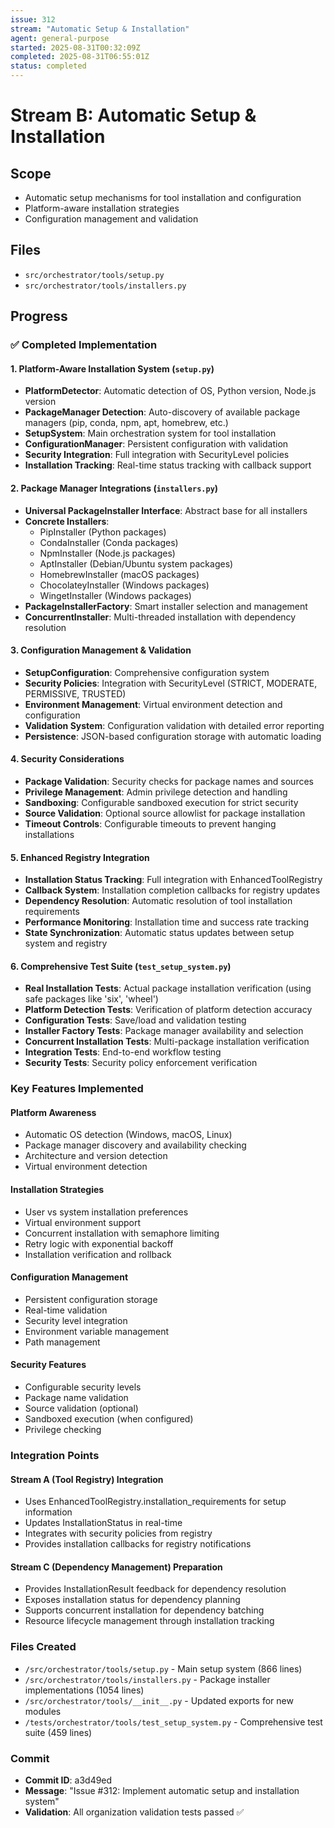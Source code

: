 ```yaml
---
issue: 312
stream: "Automatic Setup & Installation"
agent: general-purpose
started: 2025-08-31T00:32:09Z
completed: 2025-08-31T06:55:01Z
status: completed
---
```


# Stream B: Automatic Setup & Installation

## Scope
- Automatic setup mechanisms for tool installation and configuration
- Platform-aware installation strategies
- Configuration management and validation

## Files
- `src/orchestrator/tools/setup.py`
- `src/orchestrator/tools/installers.py`

## Progress

### ✅ Completed Implementation

#### 1. Platform-Aware Installation System (`setup.py`)
- **PlatformDetector**: Automatic detection of OS, Python version, Node.js version
- **PackageManager Detection**: Auto-discovery of available package managers (pip, conda, npm, apt, homebrew, etc.)
- **SetupSystem**: Main orchestration system for tool installation
- **ConfigurationManager**: Persistent configuration with validation
- **Security Integration**: Full integration with SecurityLevel policies
- **Installation Tracking**: Real-time status tracking with callback support

#### 2. Package Manager Integrations (`installers.py`)
- **Universal PackageInstaller Interface**: Abstract base for all installers
- **Concrete Installers**: 
  - PipInstaller (Python packages)
  - CondaInstaller (Conda packages)
  - NpmInstaller (Node.js packages)
  - AptInstaller (Debian/Ubuntu system packages)
  - HomebrewInstaller (macOS packages)
  - ChocolateyInstaller (Windows packages)
  - WingetInstaller (Windows packages)
- **PackageInstallerFactory**: Smart installer selection and management
- **ConcurrentInstaller**: Multi-threaded installation with dependency resolution

#### 3. Configuration Management & Validation
- **SetupConfiguration**: Comprehensive configuration system
- **Security Policies**: Integration with SecurityLevel (STRICT, MODERATE, PERMISSIVE, TRUSTED)
- **Environment Management**: Virtual environment detection and configuration
- **Validation System**: Configuration validation with detailed error reporting
- **Persistence**: JSON-based configuration storage with automatic loading

#### 4. Security Considerations
- **Package Validation**: Security checks for package names and sources
- **Privilege Management**: Admin privilege detection and handling
- **Sandboxing**: Configurable sandboxed execution for strict security
- **Source Validation**: Optional source allowlist for package installation
- **Timeout Controls**: Configurable timeouts to prevent hanging installations

#### 5. Enhanced Registry Integration
- **Installation Status Tracking**: Full integration with EnhancedToolRegistry
- **Callback System**: Installation completion callbacks for registry updates
- **Dependency Resolution**: Automatic resolution of tool installation requirements
- **Performance Monitoring**: Installation time and success rate tracking
- **State Synchronization**: Automatic status updates between setup system and registry

#### 6. Comprehensive Test Suite (`test_setup_system.py`)
- **Real Installation Tests**: Actual package installation verification (using safe packages like 'six', 'wheel')
- **Platform Detection Tests**: Verification of platform detection accuracy
- **Configuration Tests**: Save/load and validation testing
- **Installer Factory Tests**: Package manager availability and selection
- **Concurrent Installation Tests**: Multi-package installation verification
- **Integration Tests**: End-to-end workflow testing
- **Security Tests**: Security policy enforcement verification

### Key Features Implemented

#### Platform Awareness
- Automatic OS detection (Windows, macOS, Linux)
- Package manager discovery and availability checking
- Architecture and version detection
- Virtual environment detection

#### Installation Strategies
- User vs system installation preferences
- Virtual environment support
- Concurrent installation with semaphore limiting
- Retry logic with exponential backoff
- Installation verification and rollback

#### Configuration Management
- Persistent configuration storage
- Real-time validation
- Security level integration
- Environment variable management
- Path management

#### Security Features
- Configurable security levels
- Package name validation
- Source validation (optional)
- Sandboxed execution (when configured)
- Privilege checking

### Integration Points

#### Stream A (Tool Registry) Integration
- Uses EnhancedToolRegistry.installation_requirements for setup information
- Updates InstallationStatus in real-time
- Integrates with security policies from registry
- Provides installation callbacks for registry notifications

#### Stream C (Dependency Management) Preparation
- Provides InstallationResult feedback for dependency resolution
- Exposes installation status for dependency planning
- Supports concurrent installation for dependency batching
- Resource lifecycle management through installation tracking

### Files Created
- `/src/orchestrator/tools/setup.py` - Main setup system (866 lines)
- `/src/orchestrator/tools/installers.py` - Package installer implementations (1054 lines)  
- `/src/orchestrator/tools/__init__.py` - Updated exports for new modules
- `/tests/orchestrator/tools/test_setup_system.py` - Comprehensive test suite (459 lines)

### Commit
- **Commit ID**: a3d49ed
- **Message**: "Issue #312: Implement automatic setup and installation system"
- **Validation**: All organization validation tests passed ✅